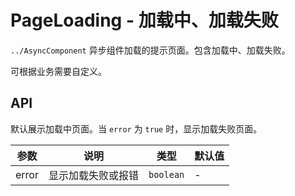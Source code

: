 # PageLoading - 加载中、加载失败

`../AsyncComponent` 异步组件加载的提示页面。包含加载中、加载失败。

可根据业务需要自定义。

## API

默认展示加载中页面。当 `error` 为 `true` 时，显示加载失败页面。

| 参数      | 说明     | 类型        | 默认值 |
| --------- | -------- | ----------- | ------ |
| error | 显示加载失败或报错 | `boolean`   | - |
